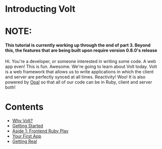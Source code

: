 # Introducting Volt

# NOTE:

#### This tutorial is currently working up through the end of part 3. Beyond this, the features that are being built upon require version 0.8.0's release


Hi. You're a developer, or someone interested in writing some code. A web app even! This is fun. Awesome.
We're going to learn about Volt today. Volt is a web framework that allows us to write applications in which
the client and server are perfectly synced at all times. Reactivity! Woo! It is also powered by [Opal](link) so that all of our code can be in Ruby, client and server both!

# Contents
- [Why Volt?](part_1.md)
- [Getting Started](part_2.md)
- [Aside 1: Frontend Ruby Play](aside_1.md)
- [Your First App](part_3.md)
- [Getting Real](part_4.md)
